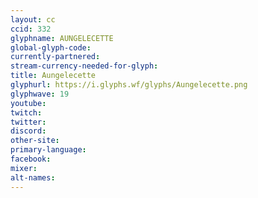 ```yaml
---
layout: cc
ccid: 332
glyphname: AUNGELECETTE
global-glyph-code: 
currently-partnered: 
stream-currency-needed-for-glyph: 
title: Aungelecette
glyphurl: https://i.glyphs.wf/glyphs/Aungelecette.png
glyphwave: 19
youtube: 
twitch: 
twitter: 
discord: 
other-site: 
primary-language: 
facebook: 
mixer: 
alt-names: 
---
```


